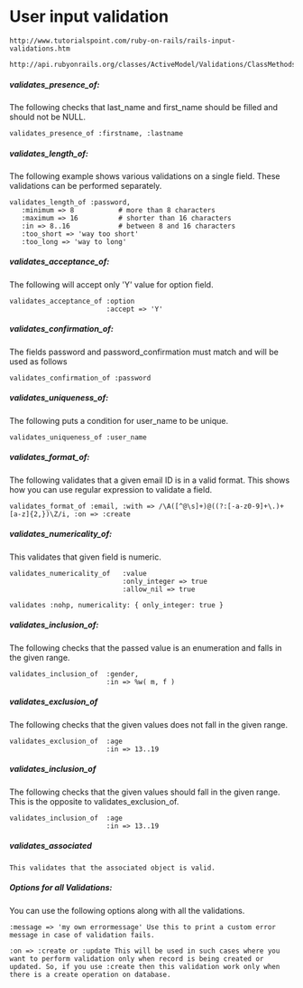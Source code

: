 # User input validation

	http://www.tutorialspoint.com/ruby-on-rails/rails-input-validations.htm

	http://api.rubyonrails.org/classes/ActiveModel/Validations/ClassMethods.html

##### validates_presence_of: 
The following checks that last_name and first_name should be filled and should not be NULL.

	validates_presence_of :firstname, :lastname

##### validates_length_of:
The following example shows various validations on a single field. These validations can be performed separately.

	validates_length_of :password,
	   :minimum => 8           # more than 8 characters
	   :maximum => 16          # shorter than 16 characters
	   :in => 8..16            # between 8 and 16 characters
	   :too_short => 'way too short'    
	   :too_long => 'way to long'

##### validates_acceptance_of:
The following will accept only 'Y' value for option field.

	validates_acceptance_of :option            
    	                    :accept => 'Y'

##### validates_confirmation_of:
The fields password and password_confirmation must match and will be used as follows

	validates_confirmation_of :password

##### validates_uniqueness_of:
The following puts a condition for user_name to be unique.

	validates_uniqueness_of :user_name

##### validates_format_of:
The following validates that a given email ID is in a valid format. This shows how you can use regular expression to validate a field.

	validates_format_of :email, :with => /\A([^@\s]+)@((?:[-a-z0-9]+\.)+[a-z]{2,})\Z/i, :on => :create   		    	                     	   

##### validates_numericality_of:
This validates that given field is numeric.

	validates_numericality_of   :value                 
	                            :only_integer => true   
	                            :allow_nil => true
	
	validates :nohp, numericality: { only_integer: true }                            

##### validates_inclusion_of:
The following checks that the passed value is an enumeration and falls in the given range.

	validates_inclusion_of  :gender,   
	                        :in => %w( m, f )

##### validates_exclusion_of
The following checks that the given values does not fall in the given range.

	validates_exclusion_of  :age        
	                        :in => 13..19

##### validates_inclusion_of
The following checks that the given values should fall in the given range. This is the opposite to validates_exclusion_of.

	validates_inclusion_of  :age
	                        :in => 13..19

##### validates_associated

	This validates that the associated object is valid.

##### Options for all Validations:
You can use the following options along with all the validations.

	:message => 'my own errormessage' Use this to print a custom error message in case of validation fails.

	:on => :create or :update This will be used in such cases where you want to perform validation only when record is being created or updated. So, if you use :create then this validation work only when there is a create operation on database.	                        	                                